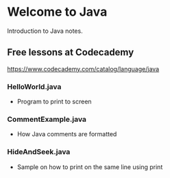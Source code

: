 # Welcome to Java
Introduction to Java notes.  

## Free lessons at Codecademy
https://www.codecademy.com/catalog/language/java

### HelloWorld.java
- Program to print to screen

### CommentExample.java
- How Java comments are formatted

### HideAndSeek.java
- Sample on how to print on the same line using print